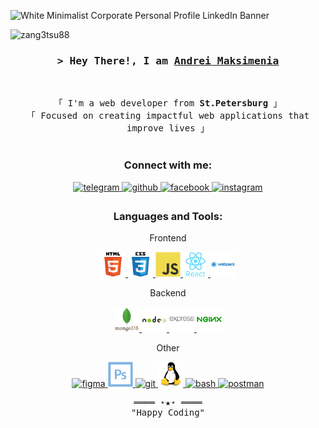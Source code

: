 ![White Minimalist Corporate Personal Profile LinkedIn Banner](https://user-images.githubusercontent.com/90236635/232446433-d5540fa2-fe28-4bb8-b929-cdb51fe61336.gif)

<p align="left">
  <img
    src="https://komarev.com/ghpvc/?username=zang3tsu88&label=Profile%20views&color=0e75b6&style=flat"
    alt="zang3tsu88"
  />
</p>

<!-- Title -->
<h3 align="center">
  <samp>
    &gt; Hey There!, I am
    <a target="_blank" href="https://zang3tsu88.github.io/">
      <b>Andrei Maksimenia</b>
    </a>
  </samp>
</h3>
<br />

<p align="center">
  <!-- Intro -->
  <samp>
    「 I'm a web developer from <b>St.Petersburg</b> 」
    <br />
    「 Focused on creating impactful web applications that improve lives 」
    <br />
    <br />
  </samp>
  <!-- Technologies -->
  <!--
  <a href="https://github.com/zang3tsu88?tab=repositories" target="_blank"
    ><img
      alt="JavaScript"
      src="https://img.shields.io/badge/-JavaScript-F7DF1E?style=for-the-badge&logo=JavaScript&logoColor=white"
    />
  </a>
  <a href="https://github.com/zang3tsu88?tab=repositories" target="_blank"
    ><img
      alt="React"
      src="https://img.shields.io/badge/React-149eca?style=for-the-badge&logo=react&logoColor=white"
    />
  </a>
--></p>
<!-- Main Generated -->

<h3 align="center">Connect with me:</h3>
<div align="center">
  <a href="https://t.me/maksimenia_a" target="_blank">
    <img
      src="https://img.shields.io/badge/Telegram-24a2df?style=for-the-badge&logo=telegram&logoColor=white"
      alt="telegram"
      style="margin-bottom: 5px"
    />
  </a>
  <a href="https://github.com/zang3tsu88" target="_blank">
    <img
      src="https://img.shields.io/badge/github-%2324292e.svg?&style=for-the-badge&logo=github&logoColor=white"
      alt="github"
      style="margin-bottom: 5px"
    />
  </a>
  <a href="https://www.facebook.com/maksimenia.a" target="_blank">
    <img
      src="https://img.shields.io/badge/facebook-%232E87FB.svg?&style=for-the-badge&logo=facebook&logoColor=white"
      alt="facebook"
      style="margin-bottom: 5px"
    />
  </a>
  <a href="https://instagram.com/lumpy_go_boom" target="_blank">
    <img
      src="https://img.shields.io/badge/Instagram-e7008a?style=for-the-badge&logo=instagram&logoColor=white"
      alt="instagram"
      style="margin-bottom: 5px"
    />
  </a>
  <!-- <a href="https://linkedin.com/in/maksimenia.a" target="_blank">
    <img
    src="https://img.shields.io/badge/linkedin-%231E77B5.svg?&style=for-the-badge&logo=linkedin&logoColor=white"
    alt="linkedin" style="margin-bottom: 5px;" />
  </a> -->
</div>

<!-- div centers tech stack block -->
<div align="center">
<h3 align="center">Languages and Tools:</h3>
<p>Frontend</p>
<a href="https://www.w3.org/html/" target="_blank" rel="noreferrer">
  <img
    src="https://raw.githubusercontent.com/devicons/devicon/master/icons/html5/html5-original-wordmark.svg"
    alt="html5"
    width="40"
    height="40"
  />
</a>
<a href="https://www.w3schools.com/css/" target="_blank" rel="noreferrer">
  <img
    src="https://raw.githubusercontent.com/devicons/devicon/master/icons/css3/css3-original-wordmark.svg"
    alt="css3"
    width="40"
    height="40"
  />
</a>
<a
  href="https://developer.mozilla.org/en-US/docs/Web/JavaScript"
  target="_blank"
  rel="noreferrer"
>
  <img
    src="https://raw.githubusercontent.com/devicons/devicon/master/icons/javascript/javascript-original.svg"
    alt="javascript"
    width="40"
    height="40"
  />
</a>
<a href="https://reactjs.org/" target="_blank" rel="noreferrer">
  <img
    src="https://raw.githubusercontent.com/devicons/devicon/master/icons/react/react-original-wordmark.svg"
    alt="react"
    width="40"
    height="40"
  />
</a>
<a href="https://webpack.js.org" target="_blank" rel="noreferrer">
  <img
    src="https://raw.githubusercontent.com/devicons/devicon/d00d0969292a6569d45b06d3f350f463a0107b0d/icons/webpack/webpack-original-wordmark.svg"
    alt="webpack"
    width="40"
    height="40"
  />
</a>

<p>Backend</p>
<a href="https://www.mongodb.com/" target="_blank" rel="noreferrer">
  <img
    src="https://raw.githubusercontent.com/devicons/devicon/master/icons/mongodb/mongodb-original-wordmark.svg"
    alt="mongodb"
    width="40"
    height="40"
  />
</a>
<a href="https://nodejs.org" target="_blank" rel="noreferrer">
  <img
    src="https://raw.githubusercontent.com/devicons/devicon/master/icons/nodejs/nodejs-original-wordmark.svg"
    alt="nodejs"
    width="40"
    height="40"
  />
</a>
<a href="https://expressjs.com" target="_blank" rel="noreferrer">
  <img
    src="https://raw.githubusercontent.com/devicons/devicon/master/icons/express/express-original-wordmark.svg"
    alt="express"
    width="40"
    height="40"
  />
</a>
<a href="https://www.nginx.com" target="_blank" rel="noreferrer">
  <img
    src="https://raw.githubusercontent.com/devicons/devicon/master/icons/nginx/nginx-original.svg"
    alt="nginx"
    width="40"
    height="40"
  />
</a>

<p>Other</p>
<a href="https://www.figma.com/" target="_blank" rel="noreferrer">
  <img
    src="https://www.vectorlogo.zone/logos/figma/figma-icon.svg"
    alt="figma"
    width="40"
    height="40"
  />
</a>
<a href="https://www.photoshop.com/en" target="_blank" rel="noreferrer">
  <img
    src="https://raw.githubusercontent.com/devicons/devicon/master/icons/photoshop/photoshop-line.svg"
    alt="photoshop"
    width="40"
    height="40"
  />
</a>
<a href="https://git-scm.com/" target="_blank" rel="noreferrer">
  <img
    src="https://www.vectorlogo.zone/logos/git-scm/git-scm-icon.svg"
    alt="git"
    width="40"
    height="40"
  />
</a>
<a href="https://www.linux.org/" target="_blank" rel="noreferrer">
  <img
    src="https://raw.githubusercontent.com/devicons/devicon/master/icons/linux/linux-original.svg"
    alt="linux"
    width="40"
    height="40"
  />
</a>
<a href="https://www.gnu.org/software/bash/" target="_blank" rel="noreferrer">
  <img
    src="https://www.vectorlogo.zone/logos/gnu_bash/gnu_bash-icon.svg"
    alt="bash"
    width="40"
    height="40"
  />
</a>
<a href="https://postman.com" target="_blank" rel="noreferrer">
  <img
    src="https://www.vectorlogo.zone/logos/getpostman/getpostman-icon.svg"
    alt="postman"
    width="40"
    height="40"
  />
</a>
</div>
<!-- Footer -->
<samp>
  <p align="center">
    ════ ⋆★⋆ ════
    <br />
    "Happy Coding"
  </p>
</samp>
<!-- TEST -->
